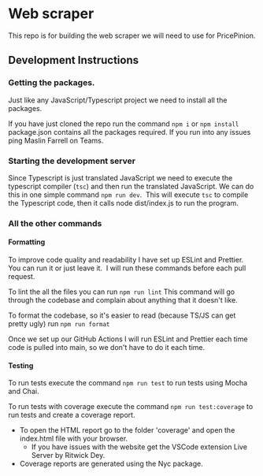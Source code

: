# Web scraper
This repo is for building the web scraper we will need to use for PricePinion.
## Development Instructions
### Getting the packages.
Just like any JavaScript/Typescript project we need to install all the packages.

If you have just cloned the repo run the command `npm i` or `npm install`
package.json contains all the packages required. If you run into any issues ping Maslin Farrell on Teams.

### Starting the development server
Since Typescript is just translated JavaScript we need to execute the typescript compiler (`tsc`) and then run the translated JavaScript.
We can do this in one simple command `npm run dev`.  This will execute `tsc` to compile the Typescript code, then it calls node dist/index.js to run the program.
### All the other commands
#### Formatting
To improve code quality and readability I have set up ESLint and Prettier. You can run it or just leave it.  I will run these commands before each pull request.

To lint the all the files you can run `npm run lint` This command will go through the codebase and complain about anything that it doesn't like.

To format the codebase, so it's easier to read (because TS/JS can get pretty ugly) run `npm run format`

Once we set up our GitHub Actions I will run ESLint and Prettier each time code is pulled into main, so we don't have to do it each time.
#### Testing
To run tests execute the command `npm run test` to run tests using Mocha and Chai.

To run tests with coverage execute the command `npm run test:coverage` to run tests and create a coverage report.
- To open the HTML report go to the folder 'coverage' and open the index.html file with your browser.
	- If you have issues with the website get the VSCode extension Live Server by Ritwick Dey.
- Coverage reports are generated using the Nyc package.